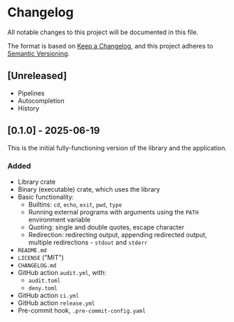 # Changelog

All notable changes to this project will be documented in this file.

The format is based on [Keep a Changelog](https://keepachangelog.com/en/1.1.0/),
and this project adheres to [Semantic Versioning](https://semver.org/spec/v2.0.0.html).

## [Unreleased]

- Pipelines
- Autocompletion
- History

## [0.1.0] - 2025-06-19

This is the initial fully-functioning version of the library and the application.

### Added

- Library crate
- Binary (executable) crate, which uses the library
- Basic functionality:
    - Builtins: `cd`, `echo`, `exit`, `pwd`, `type`
    - Running external programs with arguments using the `PATH` environment variable
    - Quoting: single and double quotes, escape character
    - Redirection: redirecting output, appending redirected output, multiple redirections - `stdout` and `stderr`
- `README.md`
- `LICENSE` ("MIT")
- `CHANGELOG.md`
- GitHub action `audit.yml`, with:
    - `audit.toml`
    - `deny.toml`
- GitHub action `ci.yml`
- GitHub action `release.yml`
- Pre-commit hook, `.pre-commit-config.yaml`
